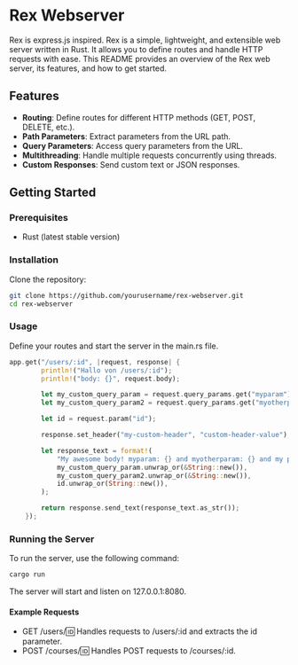# Rex Webserver

Rex is express.js inspired. Rex is a simple, lightweight, and extensible web server written in Rust. It allows you to define routes and handle HTTP requests with ease. This README provides an overview of the Rex web server, its features, and how to get started.

## Features

- **Routing**: Define routes for different HTTP methods (GET, POST, DELETE, etc.).
- **Path Parameters**: Extract parameters from the URL path.
- **Query Parameters**: Access query parameters from the URL.
- **Multithreading**: Handle multiple requests concurrently using threads.
- **Custom Responses**: Send custom text or JSON responses.

## Getting Started

### Prerequisites

- Rust (latest stable version)

### Installation

Clone the repository:

```sh
git clone https://github.com/yourusername/rex-webserver.git
cd rex-webserver
```
### Usage

Define your routes and start the server in the main.rs file.

```rs
app.get("/users/:id", |request, response| {
        println!("Hallo von /users/:id");
        println!("body: {}", request.body);

        let my_custom_query_param = request.query_params.get("myparam");
        let my_custom_query_param2 = request.query_params.get("myotherparam");

        let id = request.param("id");

        response.set_header("my-custom-header", "custom-header-value");

        let response_text = format!(
            "My awesome body! myparam: {} and myotherparam: {} and my param path param id is = {}",
            my_custom_query_param.unwrap_or(&String::new()),
            my_custom_query_param2.unwrap_or(&String::new()),
            id.unwrap_or(String::new()),
        );

        return response.send_text(response_text.as_str());
    });
```

### Running the Server

To run the server, use the following command:
```sh
cargo run
```
The server will start and listen on 127.0.0.1:8080.

#### Example Requests
- GET /users/:id: Handles requests to /users/:id and extracts the id parameter.
- POST /courses/:id: Handles POST requests to /courses/:id.


